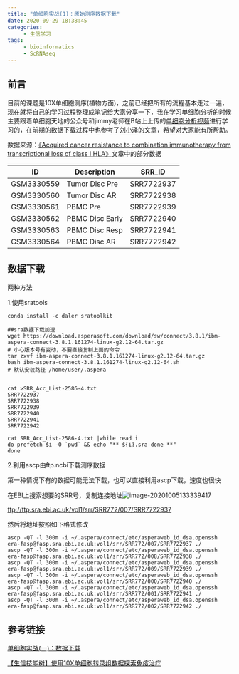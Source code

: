 ```yaml
---
title: "单细胞实战(1)：原始测序数据下载"
date: 2020-09-29 18:38:45
categories:
     - 生信学习
tags:
     - bioinformatics
     - ScRNAseq
---
```


## 前言

目前的课题是10X单细胞测序(植物方面)，之前已经把所有的流程基本走过一遍，现在就将自己的学习过程整理成笔记给大家分享一下，我在学习单细胞分析的时候主要跟着单细胞天地的公众号和jimmy老师在B站上上传的[单细胞分析视频](https://www.bilibili.com/video/BV1xD4y1S74P)进行学习的，在前期的数据下载过程中也参考了[刘小泽](https://mp.weixin.qq.com/s/PoqArKLtIslN2cJtXZTzOg)的文章，希望对大家能有所帮助。

数据来源：[《Acquired cancer resistance to combination immunotherapy from transcriptional loss of class I HLA》](https://www.nature.com/articles/s41467-018-06300-3)文章中的部分数据

| ID         | Description     | SRR_ID     |
| ---------- | --------------- | ---------- |
| GSM3330559 | Tumor Disc Pre  | SRR7722937 |
| GSM3330560 | Tumor Disc AR   | SRR7722938 |
| GSM3330561 | PBMC Pre        | SRR7722939 |
| GSM3330562 | PBMC Disc Early | SRR7722940 |
| GSM3330563 | PBMC Disc Resp  | SRR7722941 |
| GSM3330564 | PBMC Disc AR    | SRR7722942 |

## 数据下载

两种方法

1.使用sratools

```
conda install -c daler sratoolkit

##sra数据下载加速
wget https://download.asperasoft.com/download/sw/connect/3.8.1/ibm-aspera-connect-3.8.1.161274-linux-g2.12-64.tar.gz
# 小心版本号有变动，不要直接复制上面的命令
tar zxvf ibm-aspera-connect-3.8.1.161274-linux-g2.12-64.tar.gz
bash ibm-aspera-connect-3.8.1.161274-linux-g2.12-64.sh
# 默认安装路径 /home/user/.aspera


cat >SRR_Acc_List-2586-4.txt
SRR7722937
SRR7722938
SRR7722939
SRR7722940
SRR7722941
SRR7722942

cat SRR_Acc_List-2586-4.txt |while read i
do prefetch $i -O `pwd` && echo "** ${i}.sra done **"
done
```

2.利用ascp由ftp.ncbi下载测序数据

第一种情况下有的数据可能无法下载，也可以直接利用ascp下载，速度也很快

在EBI上搜索想要的SRR号，复制连接地址![image-20201005133339417](/img/posts/2020.9.29/image-20201005133339417.png)

ftp://ftp.sra.ebi.ac.uk/vol1/srr/SRR772/007/SRR7722937

然后将地址按照如下格式修改

```
ascp -QT -l 300m -i ~/.aspera/connect/etc/asperaweb_id_dsa.openssh era-fasp@fasp.sra.ebi.ac.uk:vol1/srr/SRR772/007/SRR7722937 ./
ascp -QT -l 300m -i ~/.aspera/connect/etc/asperaweb_id_dsa.openssh era-fasp@fasp.sra.ebi.ac.uk:vol1/srr/SRR772/008/SRR7722938 ./
ascp -QT -l 300m -i ~/.aspera/connect/etc/asperaweb_id_dsa.openssh era-fasp@fasp.sra.ebi.ac.uk:vol1/srr/SRR772/009/SRR7722939 ./
ascp -QT -l 300m -i ~/.aspera/connect/etc/asperaweb_id_dsa.openssh era-fasp@fasp.sra.ebi.ac.uk:vol1/srr/SRR772/000/SRR7722940 ./
ascp -QT -l 300m -i ~/.aspera/connect/etc/asperaweb_id_dsa.openssh era-fasp@fasp.sra.ebi.ac.uk:vol1/srr/SRR772/001/SRR7722941 ./
ascp -QT -l 300m -i ~/.aspera/connect/etc/asperaweb_id_dsa.openssh era-fasp@fasp.sra.ebi.ac.uk:vol1/srr/SRR772/002/SRR7722942 ./
```



## 参考链接

[单细胞实战(一)：数据下载](https://mp.weixin.qq.com/s/PoqArKLtIslN2cJtXZTzOg)

[【生信技能树】使用10X单细胞转录组数据探索免疫治疗](https://www.bilibili.com/video/BV1xD4y1S74P)

